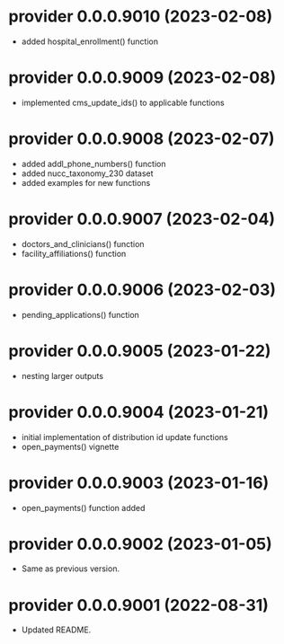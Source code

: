 <!-- NEWS.md is maintained by https://cynkra.github.io/fledge, do not edit -->

# provider 0.0.0.9010 (2023-02-08)

* added hospital_enrollment() function


# provider 0.0.0.9009 (2023-02-08)

* implemented cms_update_ids() to applicable functions


# provider 0.0.0.9008 (2023-02-07)

* added addl_phone_numbers() function
* added nucc_taxonomy_230 dataset
* added examples for new functions


# provider 0.0.0.9007 (2023-02-04)

* doctors_and_clinicians() function
* facility_affiliations() function


# provider 0.0.0.9006 (2023-02-03)

* pending_applications() function


# provider 0.0.0.9005 (2023-01-22)

* nesting larger outputs


# provider 0.0.0.9004 (2023-01-21)

* initial implementation of distribution id update functions
* open_payments() vignette


# provider 0.0.0.9003 (2023-01-16)

* open_payments() function added


# provider 0.0.0.9002 (2023-01-05)

- Same as previous version.


# provider 0.0.0.9001 (2022-08-31)

- Updated README.


